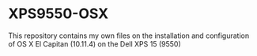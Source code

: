 # XPS9550-OSX
This repository contains my own files on the installation and configuration of OS X El Capitan (10.11.4) on the Dell XPS 15 (9550)
